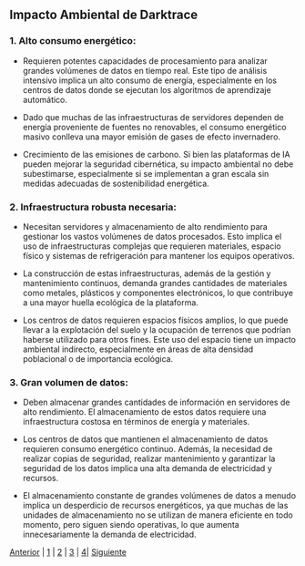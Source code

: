 ## Impacto Ambiental de Darktrace

### 1. Alto consumo energético:
* Requieren potentes capacidades de procesamiento para analizar grandes volúmenes de datos en tiempo real. Este tipo de análisis intensivo implica un alto consumo de energía, especialmente en los centros de datos donde se ejecutan los algoritmos de aprendizaje automático.

* Dado que muchas de las infraestructuras de servidores dependen de energía proveniente de fuentes no renovables, el consumo energético masivo conlleva una mayor emisión de gases de efecto invernadero.

* Crecimiento de las emisiones de carbono. Si bien las plataformas de IA pueden mejorar la seguridad cibernética, su impacto ambiental no debe subestimarse, especialmente si se implementan a gran escala sin medidas adecuadas de sostenibilidad energética.

### 2. Infraestructura robusta necesaria: 
* Necesitan servidores y almacenamiento de alto rendimiento para gestionar los vastos volúmenes de datos procesados. Esto implica el uso de infraestructuras complejas que requieren materiales, espacio físico y sistemas de refrigeración para mantener los equipos operativos.

* La construcción de estas infraestructuras, además de la gestión y mantenimiento continuos, demanda grandes cantidades de materiales como metales, plásticos y componentes electrónicos, lo que contribuye a una mayor huella ecológica de la plataforma.

* Los centros de datos requieren espacios físicos amplios, lo que puede llevar a la explotación del suelo y la ocupación de terrenos que podrían haberse utilizado para otros fines. Este uso del espacio tiene un impacto ambiental indirecto, especialmente en áreas de alta densidad poblacional o de importancia ecológica.

### 3. Gran volumen de datos:
* Deben almacenar grandes cantidades de información en servidores de alto rendimiento. El almacenamiento de estos datos requiere una infraestructura costosa en términos de energía y materiales.

* Los centros de datos que mantienen el almacenamiento de datos requieren consumo energético continuo. Además, la necesidad de realizar copias de seguridad, realizar mantenimiento y garantizar la seguridad de los datos implica una alta demanda de electricidad y recursos.

* El almacenamiento constante de grandes volúmenes de datos a menudo implica un desperdicio de recursos energéticos, ya que muchas de las unidades de almacenamiento no se utilizan de manera eficiente en todo momento, pero siguen siendo operativas, lo que aumenta innecesariamente la demanda de electricidad.

[Anterior](impactosector2.md) | [1](aplicacion2.md) | [2](impactosector2.md) | [3](impactoambiental2.md) | [4](propuesta2.md)| [Siguiente](propuesta2.md)
